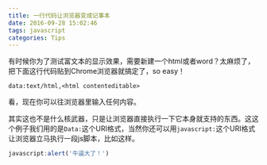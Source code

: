 ```yaml
---
title: 一行代码让浏览器变成记事本
date: 2016-09-28 15:02:46
tags: javascript
categories: Tips
---
```

有时候你为了测试富文本的显示效果，需要新建一个html或者word？太麻烦了，把下面这行代码贴到Chrome浏览器就搞定了，so easy！

```
data:text/html,<html contenteditable>
```

看，现在你可以往浏览器里输入任何内容。

其实这也不是什么核武器，只是让浏览器直接执行一下它本身就支持的东西。这这个例子我们用的是`Data:`这个URI格式，当然你还可以用`javascript:`这个URI格式让浏览器立马执行一段js脚本，比如这样。

```js
javascript:alert('牛逼大了！')
```